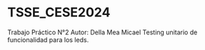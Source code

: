 # TSSE_CESE2024
Trabajo Práctico N°2
Autor: Della Mea Micael
Testing unitario de funcionalidad para los leds.

